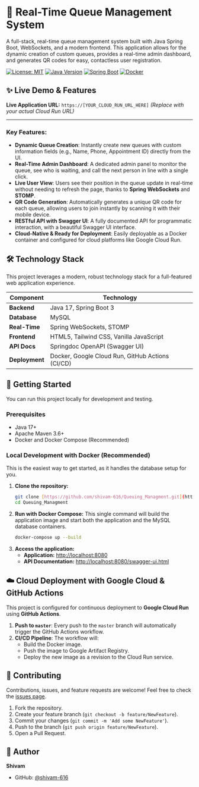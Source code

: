 # 🚀 Real-Time Queue Management System

A full-stack, real-time queue management system built with Java Spring Boot, WebSockets, and a modern frontend. This application allows for the dynamic creation of custom queues, provides a real-time admin dashboard, and generates QR codes for easy, contactless user registration.

[![License: MIT](https://img.shields.io/badge/License-MIT-yellow.svg)](https://opensource.org/licenses/MIT)
[![Java Version](https://img.shields.io/badge/Java-17+-blue.svg)](https://www.oracle.com/java/technologies/javase-jdk17-downloads.html)
[![Spring Boot](https://img.shields.io/badge/Spring%20Boot-3.x-brightgreen.svg)](https://spring.io/projects/spring-boot)
[![Docker](https://img.shields.io/badge/Docker-Ready-blue.svg)](https://www.docker.com/)

## ✨ Live Demo & Features

**Live Application URL:** `https://[YOUR_CLOUD_RUN_URL_HERE]` *(Replace with your actual Cloud Run URL)*

---

### Key Features:

* **Dynamic Queue Creation**: Instantly create new queues with custom information fields (e.g., Name, Phone, Appointment ID) directly from the UI.
* **Real-Time Admin Dashboard**: A dedicated admin panel to monitor the queue, see who is waiting, and call the next person in line with a single click.
* **Live User View**: Users see their position in the queue update in real-time without needing to refresh the page, thanks to **Spring WebSockets** and **STOMP**.
* **QR Code Generation**: Automatically generates a unique QR code for each queue, allowing users to join instantly by scanning it with their mobile device.
* **RESTful API with Swagger UI**: A fully documented API for programmatic interaction, with a beautiful Swagger UI interface.
* **Cloud-Native & Ready for Deployment**: Easily deployable as a Docker container and configured for cloud platforms like Google Cloud Run.

## 🛠️ Technology Stack

This project leverages a modern, robust technology stack for a full-featured web application experience.

| Component      | Technology                                                              |
| -------------- | ----------------------------------------------------------------------- |
| **Backend** | Java 17, Spring Boot 3                                                  |
| **Database** | MySQL                                                                   |
| **Real-Time** | Spring WebSockets, STOMP                                                |
| **Frontend** | HTML5, Tailwind CSS, Vanilla JavaScript                                 |
| **API Docs** | Springdoc OpenAPI (Swagger UI)                                          |
| **Deployment** | Docker, Google Cloud Run, GitHub Actions (CI/CD)                        |

## 🚀 Getting Started

You can run this project locally for development and testing.

### Prerequisites

* Java 17+
* Apache Maven 3.6+
* Docker and Docker Compose (Recommended)

### Local Development with Docker (Recommended)

This is the easiest way to get started, as it handles the database setup for you.

1.  **Clone the repository:**
    ```bash
    git clone [https://github.com/shivam-616/Queuing_Managment.git](https://github.com/shivam-616/Queuing_Managment.git)
    cd Queuing_Managment
    ```
2.  **Run with Docker Compose:**
    This single command will build the application image and start both the application and the MySQL database containers.
    ```bash
    docker-compose up --build
    ```
3.  **Access the application:**
    * **Application:** [http://localhost:8080](http://localhost:8080)
    * **API Documentation:** [http://localhost:8080/swagger-ui.html](http://localhost:8080/swagger-ui.html)

## ☁️ Cloud Deployment with Google Cloud & GitHub Actions

This project is configured for continuous deployment to **Google Cloud Run** using **GitHub Actions**.

1.  **Push to `master`**: Every push to the `master` branch will automatically trigger the GitHub Actions workflow.
2.  **CI/CD Pipeline**: The workflow will:
    * Build the Docker image.
    * Push the image to Google Artifact Registry.
    * Deploy the new image as a revision to the Cloud Run service.

## 🤝 Contributing

Contributions, issues, and feature requests are welcome! Feel free to check the [issues page](https://github.com/shivam-616/Queuing_Managment/issues).

1.  Fork the repository.
2.  Create your feature branch (`git checkout -b feature/NewFeature`).
3.  Commit your changes (`git commit -m 'Add some NewFeature'`).
4.  Push to the branch (`git push origin feature/NewFeature`).
5.  Open a Pull Request.

## 👤 Author

**Shivam**

* GitHub: [@shivam-616](https://github.com/shivam-616)
